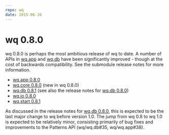 ```yaml
---
repo: wq
date: 2015-06-16
---
```


# wq 0.8.0

wq 0.8.0 is perhaps the most ambitious release of wq to date.  A number of APIs in [wq.app](../wq.app/index.md) and [wq.db](../wq.db/index.md) have been significantly improved - though at the cost of backwards compatibility.  See the submodule release notes for more information.
- [wq.app 0.8.0](./wq.app-0.8.0.md)
- [wq.core 0.8.0](./wq.build-0.8.0.md) (new in wq 0.8.0)
- [wq.db 0.8.1](./wq.db-0.8.1.md) (see also the release notes for [wq.db 0.8.0](./wq.db-0.8.0.md))
- [wq.io 0.8.0](./itertable-0.8.0.md)
- [wq.start 0.8.1](./wq-django-template-0.8.1.md)

As discussed in the release notes for [wq.db 0.8.0](./wq.db-0.8.0.md), this is expected to be the last major change to wq before version 1.0.  The jump from wq 0.8 to wq 1.0 is expected to be relatively minor, consisting primarily of bug fixes and improvements to the Patterns API (wq/wq.db#35, wq/wq.app#38).
